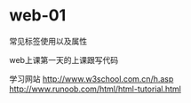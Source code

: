 # web-01
常见标签使用以及属性

web上课第一天的上课跟写代码

学习网站
http://www.w3school.com.cn/h.asp
http://www.runoob.com/html/html-tutorial.html
